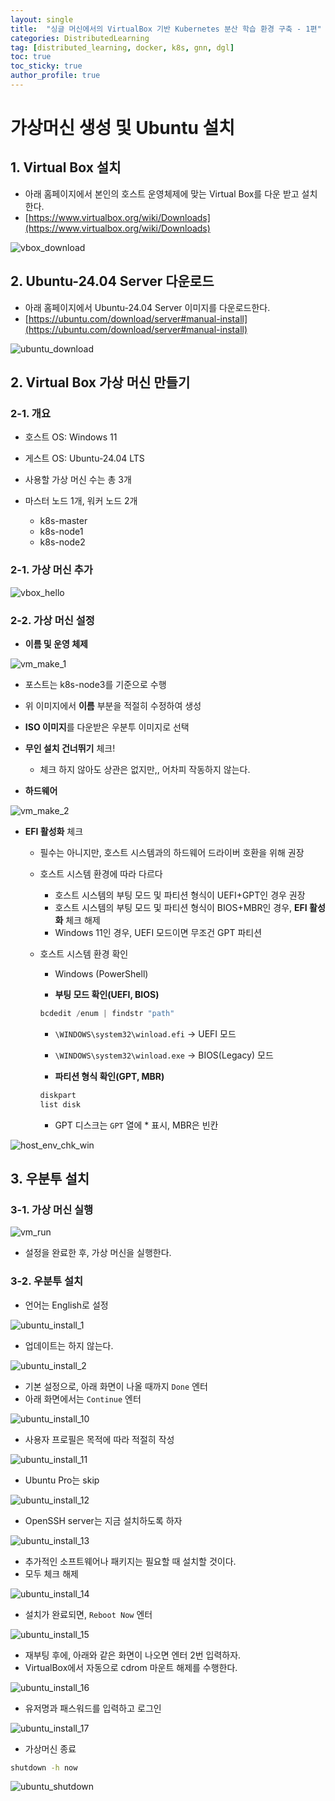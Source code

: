 ```yaml
---
layout: single
title:  "싱글 머신에서의 VirtualBox 기반 Kubernetes 분산 학습 환경 구축 - 1편"
categories: DistributedLearning
tag: [distributed_learning, docker, k8s, gnn, dgl]
toc: true
toc_sticky: true
author_profile: true
---
```


# 가상머신 생성 및 Ubuntu 설치
## 1. Virtual Box 설치
- 아래 홈페이지에서 본인의 호스트 운영체제에 맞는 Virtual Box를 다운 받고 설치한다.
- [https://www.virtualbox.org/wiki/Downloads](https://www.virtualbox.org/wiki/Downloads)

![vbox_download](/images/2025-02-16-DistDGL_on_Docker_1/vbox_download.png)

## 2. Ubuntu-24.04 Server 다운로드
- 아래 홈페이지에서 Ubuntu-24.04 Server 이미지를 다운로드한다.
- [https://ubuntu.com/download/server#manual-install](https://ubuntu.com/download/server#manual-install)

![ubuntu_download](/images/2025-02-16-DistDGL_on_Docker_1/ubuntu_download.png)

## 2. Virtual Box 가상 머신 만들기
### 2-1. 개요
- 호스트 OS: Windows 11
- 게스트 OS: Ubuntu-24.04 LTS

- 사용할 가상 머신 수는 총 3개
- 마스터 노드 1개, 워커 노드 2개
    - k8s-master
    - k8s-node1
    - k8s-node2

### 2-1. 가상 머신 추가
![vbox_hello](/images/2025-02-16-DistDGL_on_Docker_1/vbox_hello.png)

### 2-2. 가상 머신 설정
- **이름 및 운영 체제**

![vm_make_1](/images/2025-02-16-DistDGL_on_Docker_1/vm_make_1.png)

- 포스트는 k8s-node3를 기준으로 수행
- 위 이미지에서 **이름** 부분을 적절히 수정하여 생성
- **ISO 이미지**를 다운받은 우분투 이미지로 선택
- **무인 설치 건너뛰기** 체크!
    - 체크 하지 않아도 상관은 없지만,, 어차피 작동하지 않는다.

- **하드웨어**

![vm_make_2](/images/2025-02-16-DistDGL_on_Docker_1/vm_make_2.png)

- **EFI 활성화** 체크
    - 필수는 아니지만, 호스트 시스템과의 하드웨어 드라이버 호환을 위해 권장
    - 호스트 시스템 환경에 따라 다르다
        - 호스트 시스템의 부팅 모드 및 파티션 형식이 UEFI+GPT인 경우 권장
        - 호스트 시스템의 부팅 모드 및 파티션 형식이 BIOS+MBR인 경우, **EFI 활성화** 체크 해제
        - Windows 11인 경우, UEFI 모드이면 무조건 GPT 파티션
    
    - 호스트 시스템 환경 확인
        - Windows (PowerShell)

        - **부팅 모드 확인(UEFI, BIOS)**
        ```powershell
        bcdedit /enum | findstr "path"
        ```
        - `\WINDOWS\system32\winload.efi` → UEFI 모드
        - `\WINDOWS\system32\winload.exe` → BIOS(Legacy) 모드

        - **파티션 형식 확인(GPT, MBR)**
        ```powershell
        diskpart
        list disk
        ```
        - GPT 디스크는 `GPT` 열에 * 표시, MBR은 빈칸

![host_env_chk_win](/images/2025-02-16-DistDGL_on_Docker_1/host_env_chk_windows.png)

## 3. 우분투 설치
### 3-1. 가상 머신 실행

![vm_run](/images/2025-02-16-DistDGL_on_Docker_1/vm_run.png)

- 설정을 완료한 후, 가상 머신을 실행한다.

### 3-2. 우분투 설치
- 언어는 English로 설정

![ubuntu_install_1](/images/2025-02-16-DistDGL_on_Docker_1/ubuntu_install_1.png)

- 업데이트는 하지 않는다.

![ubuntu_install_2](/images/2025-02-16-DistDGL_on_Docker_1/ubuntu_install_2.png)

- 기본 설정으로, 아래 화면이 나올 때까지 `Done` 엔터
- 아래 화면에서는 `Continue` 엔터

![ubuntu_install_10](/images/2025-02-16-DistDGL_on_Docker_1/ubuntu_install_10.png)

- 사용자 프로필은 목적에 따라 적절히 작성

![ubuntu_install_11](/images/2025-02-16-DistDGL_on_Docker_1/ubuntu_install_11.png)

- Ubuntu Pro는 skip

![ubuntu_install_12](/images/2025-02-16-DistDGL_on_Docker_1/ubuntu_install_12.png)

- OpenSSH server는 지금 설치하도록 하자

![ubuntu_install_13](/images/2025-02-16-DistDGL_on_Docker_1/ubuntu_install_13.png)

- 추가적인 소프트웨어나 패키지는 필요할 때 설치할 것이다.
- 모두 체크 해제

![ubuntu_install_14](/images/2025-02-16-DistDGL_on_Docker_1/ubuntu_install_14.png)

- 설치가 완료되면, `Reboot Now` 엔터

![ubuntu_install_15](/images/2025-02-16-DistDGL_on_Docker_1/ubuntu_install_15.png)

- 재부팅 후에, 아래와 같은 화면이 나오면 엔터 2번 입력하자.
- VirtualBox에서 자동으로 cdrom 마운트 해제를 수행한다.

![ubuntu_install_16](/images/2025-02-16-DistDGL_on_Docker_1/ubuntu_install_16.png)

- 유저명과 패스워드를 입력하고 로그인

![ubuntu_install_17](/images/2025-02-16-DistDGL_on_Docker_1/ubuntu_install_17.png)

- 가상머신 종료
```bash
shutdown -h now
```

![ubuntu_shutdown](/images/2025-02-16-DistDGL_on_Docker_1/ubuntu_shutdown.png)